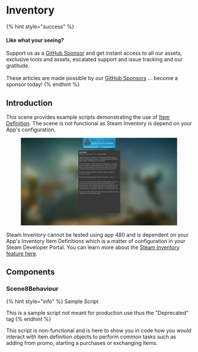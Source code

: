 # Inventory

{% hint style="success" %}
#### Like what your seeing?

Support us as a [GitHub Sponsor](../../../../become-a-sponsor/) and get instant access to all our assets, exclusive tools and assets, escalated support and issue tracking and our gratitude.\
\
These articles are made possible by our [GitHub Sponsors](../../../../become-a-sponsor/) ... become a sponsor today!
{% endhint %}

## Introduction

This scene provides example scripts demonstrating the use of [Item Definition](../../unity/scriptable-objects/item-definition.md). The scene is not functional as Steam Inventory is depend on your App's configuration.

<figure><img src="../../../../.gitbook/assets/image (18).png" alt=""><figcaption></figcaption></figure>

Steam Inventory cannot be tested using app 480 and is dependent on your App's Inventory Item Definitions which is a matter of configuration in your Steam Developer Portal. You can learn more about the [Steam Inventory feature here](../../../../company/steam/steamworks/inventory/).

## Components

### Scene8Behaviour

{% hint style="info" %}
Sample Script

This is a sample script not meant for production use thus the "Deprecated" tag
{% endhint %}

This script is non-functional and is here to show you in code how you would interact with item definition objects to perform common tasks such as adding from promo, starting a purchases or exchanging items.
